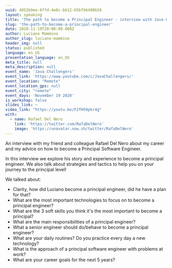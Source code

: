 ```yaml
---
uuid: 4052b9ee-6ffd-4e0c-bb12-65bfb6490b58
layout: speaking
title: 'The path to become a Principal Engineer - interview with Java Challengers'
slug: 'the-path-to-become-a-principal-engineer'
date: 2020-11-19T20:00:00.000Z
author: Luciano Mammino
author_slug: luciano-mammino
header_img: null
status: published
language: en_US
presentation_language: en_US
meta_title: null
meta_description: null
event_name: 'Java Challengers'
event_link: 'https://www.youtube.com/c/JavaChallengers/'
event_location: "Remote"
event_location_gps: null
event_city: "remote"
event_days: 'November 19 2020'
is_workshop: false
slides_link: ~
video_link: "https://youtu.be/F2fH59pkr4g"
with:
  - name: Rafael Del Nero
    link: 'https://twitter.com/RafaDelNero'
    image: 'https://unavatar.now.sh/twitter/RafaDelNero'
---
```


An interview with my friend and colleague Rafael Del Nero about my career and my advice on how to become a Principal Software Engineer.

In this interview we explore his story and experience to become a principal engineer. We also talk about strategies and tactics to help you on your journey to the principal level!

We talked about:
- Clarity, how did Luciano become a principal engineer, did he have a plan for that?
- What are the most important technologies to focus on to become a principal engineer?
- What are the 3 soft skills you think it's the most important to become a principal?
- What are the main responsibilities of a principal engineer?
- What a senior engineer should do/behave to become a principal engineer?
- What are your daily routines? Do you practice every day a new technology?
- What is the approach of a principal software engineer with problems at work?
- What are your career goals for the next 5 years?